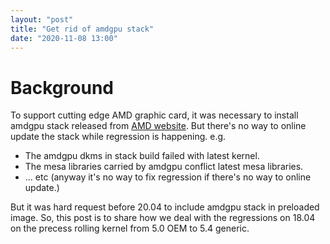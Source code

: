 ```yaml
---
layout: "post"
title: "Get rid of amdgpu stack"
date: "2020-11-08 13:00"
---
```


# Background
To support cutting edge AMD graphic card, it was necessary to install amdgpu stack released from [AMD website][].
But there's no way to online update the stack while regression is happening. e.g. 
 - The amdgpu dkms in stack build failed with latest kernel.
 - The mesa libraries carried by amdgpu conflict latest mesa libraries.
 - ... etc (anyway it's no way to fix regression if there's no way to online update.)

But it was hard request before 20.04 to include amdgpu stack in preloaded image.
So, this post is to share how we deal with the regressions on 18.04 on the precess rolling kernel from 5.0 OEM to 5.4 generic.



[AMD website]: https://www.amd.com/en/support/kb/faq/amdgpu-installation

